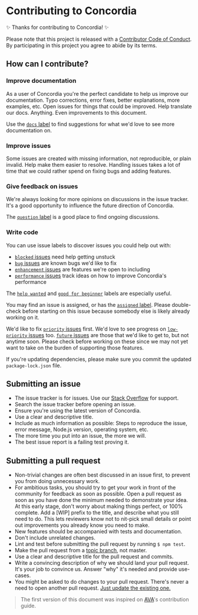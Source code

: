 # Contributing to Concordia

✨ Thanks for contributing to Concordia! ✨

Please note that this project is released with a [Contributor Code of Conduct](code-of-conduct.md). By participating in this project you agree to abide by its terms.

## How can I contribute?

### Improve documentation

As a user of Concordia you're the perfect candidate to help us improve our documentation. Typo corrections, error fixes, better explanations, more examples, etc. Open issues for things that could be improved. Help translate our docs. Anything. Even improvements to this document.

Use the [`docs` label](https://github.com/thiagodp/concordialang/labels/docs) to find suggestions for what we'd love to see more documentation on.

### Improve issues

Some issues are created with missing information, not reproducible, or plain invalid. Help make them easier to resolve. Handling issues takes a lot of time that we could rather spend on fixing bugs and adding features.

### Give feedback on issues

We're always looking for more opinions on discussions in the issue tracker. It's a good opportunity to influence the future direction of Concordia.

The [`question` label](https://github.com/thiagodp/concordialang/labels/question) is a good place to find ongoing discussions.

### Write code

You can use issue labels to discover issues you could help out with:

* [`blocked` issues](https://github.com/thiagodp/concordialang/labels/blocked) need help getting unstuck
* [`bug` issues](https://github.com/thiagodp/concordialang/labels/bug) are known bugs we'd like to fix
* [`enhancement` issues](https://github.com/thiagodp/concordialang/labels/enhancement) are features we're open to including
* [`performance` issues](https://github.com/thiagodp/concordialang/labels/performance) track ideas on how to improve Concordia's performance

The [`help wanted`](https://github.com/thiagodp/concordialang/labels/help%20wanted) and [`good for beginner`](https://github.com/thiagodp/concordialang/labels/good%20for%20beginner) labels are especially useful.

You may find an issue is assigned, or has the [`assigned` label](https://github.com/thiagodp/concordialang/labels/assigned). Please double-check before starting on this issue because somebody else is likely already working on it.

We'd like to fix [`priority` issues](https://github.com/thiagodp/concordialang/labels/priority) first. We'd love to see progress on [`low-priority` issues](https://github.com/thiagodp/concordialang/labels/low%20priority) too. [`future` issues](https://github.com/thiagodp/concordialang/labels/future) are those that we'd like to get to, but not anytime soon. Please check before working on these since we may not yet want to take on the burden of supporting those features.

If you're updating dependencies, please make sure you commit the updated `package-lock.json` file.


## Submitting an issue

- The issue tracker is for issues. Use our [Stack Overflow](https://stackoverflow.com/questions/tagged/concordia) for support.
- Search the issue tracker before opening an issue.
- Ensure you're using the latest version of Concordia.
- Use a clear and descriptive title.
- Include as much information as possible: Steps to reproduce the issue, error message, Node.js version, operating system, etc.
- The more time you put into an issue, the more we will.
- The best issue report is a failing test proving it.

## Submitting a pull request

- Non-trivial changes are often best discussed in an issue first, to prevent you from doing unnecessary work.
- For ambitious tasks, you should try to get your work in front of the community for feedback as soon as possible. Open a pull request as soon as you have done the minimum needed to demonstrate your idea. At this early stage, don't worry about making things perfect, or 100% complete. Add a [WIP] prefix to the title, and describe what you still need to do. This lets reviewers know not to nit-pick small details or point out improvements you already know you need to make.
- New features should be accompanied with tests and documentation.
- Don't include unrelated changes.
- Lint and test before submitting the pull request by running `$ npm test`.
- Make the pull request from a [topic branch](https://github.com/dchelimsky/rspec/wiki/Topic-Branches), not master.
- Use a clear and descriptive title for the pull request and commits.
- Write a convincing description of why we should land your pull request. It's your job to convince us. Answer "why" it's needed and provide use-cases.
- You might be asked to do changes to your pull request. There's never a need to open another pull request. [Just update the existing one.](https://github.com/RichardLitt/knowledge/blob/master/github/amending-a-commit-guide.md)


> The first version of this document was inspired on [AVA](https://github.com/avajs/ava/blob/master/contributing.md)'s contribution guide.